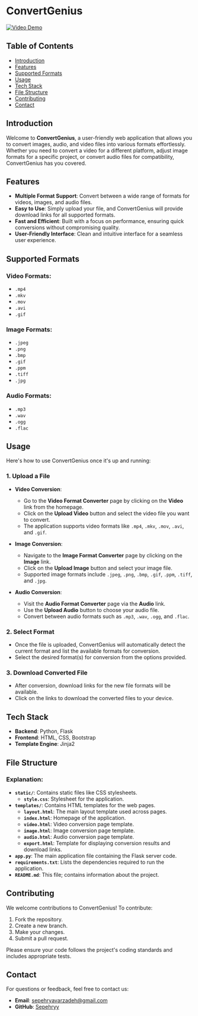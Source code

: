 # ConvertGenius

[![Video Demo](https://img.shields.io/badge/Video%20Demo-Available-blue)](https://www.youtube.com/watch?v=UFWkUx-mKd0v=UFWkUx-mKd0)

## Table of Contents
- [Introduction](#introduction)
- [Features](#features)
- [Supported Formats](#supported-formats)
- [Usage](#usage)
- [Tech Stack](#tech-stack)
- [File Structure](#file-structure)
- [Contributing](#contributing)
- [Contact](#contact)

## Introduction

Welcome to **ConvertGenius**, a user-friendly web application that allows you to convert images, audio, and video files into various formats effortlessly. Whether you need to convert a video for a different platform, adjust image formats for a specific project, or convert audio files for compatibility, ConvertGenius has you covered.

## Features

- **Multiple Format Support**: Convert between a wide range of formats for videos, images, and audio files.
- **Easy to Use**: Simply upload your file, and ConvertGenius will provide download links for all supported formats.
- **Fast and Efficient**: Built with a focus on performance, ensuring quick conversions without compromising quality.
- **User-Friendly Interface**: Clean and intuitive interface for a seamless user experience.

## Supported Formats

### Video Formats:
- `.mp4`
- `.mkv`
- `.mov`
- `.avi`
- `.gif`

### Image Formats:
- `.jpeg`
- `.png`
- `.bmp`
- `.gif`
- `.ppm`
- `.tiff`
- `.jpg`

### Audio Formats:
- `.mp3`
- `.wav`
- `.ogg`
- `.flac`

## Usage

Here's how to use ConvertGenius once it's up and running:

### 1. Upload a File

- **Video Conversion**:
  - Go to the **Video Format Converter** page by clicking on the **Video** link from the homepage.
  - Click on the **Upload Video** button and select the video file you want to convert.
  - The application supports video formats like `.mp4`, `.mkv`, `.mov`, `.avi`, and `.gif`.

- **Image Conversion**:
  - Navigate to the **Image Format Converter** page by clicking on the **Image** link.
  - Click on the **Upload Image** button and select your image file.
  - Supported image formats include `.jpeg`, `.png`, `.bmp`, `.gif`, `.ppm`, `.tiff`, and `.jpg`.

- **Audio Conversion**:
  - Visit the **Audio Format Converter** page via the **Audio** link.
  - Use the **Upload Audio** button to choose your audio file.
  - Convert between audio formats such as `.mp3`, `.wav`, `.ogg`, and `.flac`.

### 2. Select Format

- Once the file is uploaded, ConvertGenius will automatically detect the current format and list the available formats for conversion.
- Select the desired format(s) for conversion from the options provided.

### 3. Download Converted File

- After conversion, download links for the new file formats will be available.
- Click on the links to download the converted files to your device.

## Tech Stack

- **Backend**: Python, Flask
- **Frontend**: HTML, CSS, Bootstrap
- **Template Engine**: Jinja2

## File Structure

### Explanation:

- **`static/`**: Contains static files like CSS stylesheets.
  - **`style.css`**: Stylesheet for the application.
- **`templates/`**: Contains HTML templates for the web pages.
  - **`layout.html`**: The main layout template used across pages.
  - **`index.html`**: Homepage of the application.
  - **`video.html`**: Video conversion page template.
  - **`image.html`**: Image conversion page template.
  - **`audio.html`**: Audio conversion page template.
  - **`export.html`**: Template for displaying conversion results and download links.
- **`app.py`**: The main application file containing the Flask server code.
- **`requirements.txt`**: Lists the dependencies required to run the application.
- **`README.md`**: This file; contains information about the project.

## Contributing

We welcome contributions to ConvertGenius! To contribute:

1. Fork the repository.
2. Create a new branch.
3. Make your changes.
4. Submit a pull request.

Please ensure your code follows the project's coding standards and includes appropriate tests.

## Contact

For questions or feedback, feel free to contact us:

- **Email**: sepehryavarzadeh@gmail.com
- **GitHub**: [Sepehryy](https://github.com/Sepehryy)
